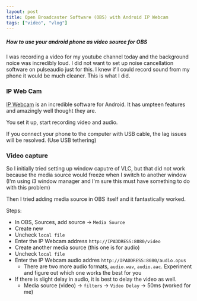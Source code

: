 ```yaml
---
layout: post
title: Open Broadcaster Software (OBS) with Android IP Webcam
tags: ["video", "vlog"]
---
```


##### How to use your android phone as video source for OBS #####

I was recording a video for my youtube channel today and the background noice was incredibly loud. I did not want to set up noise cancellation software on pulseaudio just for this. I knew if I could record sound from my phone it would be much cleaner. This is what I did.

### IP Web Cam

[IP Webcam](https://play.google.com/store/apps/details?id=com.pas.webcam) is an incredible software for Android. It has umpteen features and amazingly well thought they are.

You set it up, start recording video and audio.

If you connect your phone to the computer with USB cable, the lag issues will be resolved. (Use USB tethering)

### Video capture

So I initially tried setting up window caputre of VLC, but that did not work because the media source would freeze when I switch to another window (I'm using i3 window manager and I'm sure this must have something to do with this problem)

Then I tried adding media source in OBS itself and it fantastically worked.

Steps:
* In OBS, Sources, add source -> `Media Source`
* Create new 
* Uncheck `local file`
* Enter the IP Webcam address `http://IPADDRESS:8080/video`
* Create another media source (this one is for audio)
* Uncheck `local file`
* Enter the IP Webcam audio addres `http://IPADDRESS:8080/audio.opus`
  * There are two more audio formats, `audio.wav`, `audio.aac`. Experiment and figure out which one works the best for you
* If there is slight delay in audio, it is best to delay the video as well. 
  * Media source (video) -> `filters` -> `Video Delay` -> 50ms (worked for me)